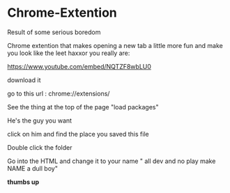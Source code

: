 # Chrome-Extention

Result of some serious boredom

Chrome extention that makes opening a new tab a little more fun and make you look like the leet haxxor you really are:

https://www.youtube.com/embed/NQTZF8wbLU0

download it 

go to this url : chrome://extensions/

See the thing at the top of the page "load packages"

He's the guy you want

click on him and find the place you saved this file 

Double click the folder 

Go into the HTML and change it to your name " all dev and no play make NAME a dull boy"

**thumbs up**

